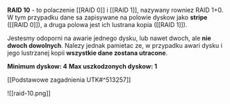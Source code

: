 <b>RAID 10</b> - to polaczenie [[RAID 0]] i [[RAID 1]], nazywany rowniez RAID 1+0. W tym przypadku dane sa zapisywane na polowie dyskow jako <b>stripe</b> ([[RAID 0]]), a druga polowa jest ich lustrana kopia ([[RAID 1]]).

Jestesmy odoporni na awarie jednego dysku, lub nawet dwoch, ale <b>nie dwoch dowolnych</b>.
Nalezy jednak pamietac ze, w przypadku awari dysku i jego lustrzanej kopii <b>wszystkie dane zostana utracone</b>.

<b>Minimum dyskow: 4</b>
<b>Max uszkodzonych dyskow: 1</b>

[[Podstawowe zagadnienia UTK#^513257]]

![[raid-10.png]]